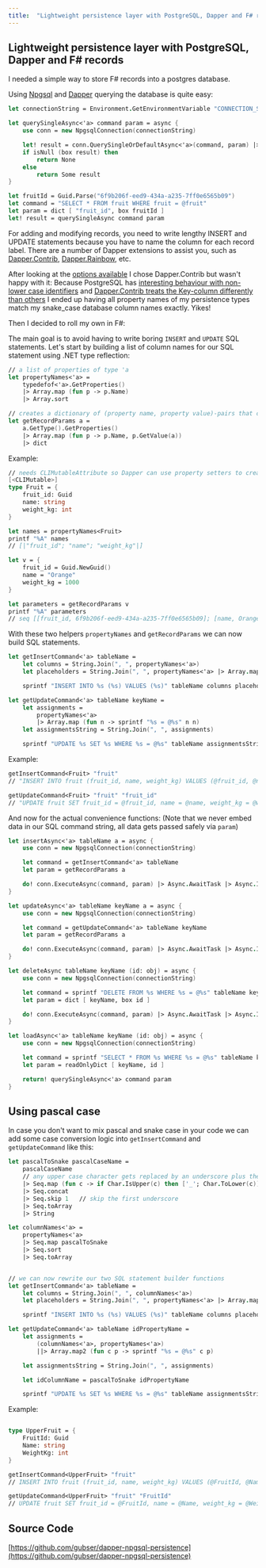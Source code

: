 ```yaml
---
title:  "Lightweight persistence layer with PostgreSQL, Dapper and F# records"
---
```

## Lightweight persistence layer with PostgreSQL, Dapper and F# records

I needed a simple way to store F# records into a postgres database.

Using [Npgsql](http://www.npgsql.org/) and [Dapper](https://github.com/StackExchange/Dapper)
querying the database is quite easy:
```fsharp
let connectionString = Environment.GetEnvironmentVariable "CONNECTION_STRING"

let querySingleAsync<'a> command param = async {
    use conn = new NpgsqlConnection(connectionString)

    let! result = conn.QuerySingleOrDefaultAsync<'a>(command, param) |> Async.AwaitTask
    if isNull (box result) then
        return None
    else
        return Some result
}
```

```fsharp
let fruitId = Guid.Parse("6f9b206f-eed9-434a-a235-7ff0e6565b09")
let command = "SELECT * FROM fruit WHERE fruit = @fruit"
let param = dict [ "fruit_id", box fruitId ]
let! result = querySingleAsync command param
```

For adding and modifying records, you need to write lengthy INSERT and UPDATE statements because you have to name the column for each record label.
There are a number of Dapper extensions to assist you, such as [Dapper.Contrib](https://github.com/StackExchange/Dapper/tree/master/Dapper.Contrib), [Dapper.Rainbow](https://github.com/StackExchange/Dapper), etc.

After looking at the [options available](https://dapper-tutorial.net/third-party-library)
I chose Dapper.Contrib but wasn't happy with it: Because PostgreSQL has [interesting behaviour with non-lower case identifiers](https://stackoverflow.com/questions/2878248/postgresql-naming-conventions) and [Dapper.Contrib treats the Key-column differently than others](https://github.com/StackExchange/Dapper/issues/1008) I ended up having all property names of my persistence types match my snake_case database column names exactly. Yikes!

Then I decided to roll my own in F#:

The main goal is to avoid having to write boring `INSERT` and `UPDATE` SQL statements.
Let's start by building a list of column names for our SQL statement using .NET type reflection:
```fsharp
// a list of properties of type 'a
let propertyNames<'a> =
    typedefof<'a>.GetProperties()
    |> Array.map (fun p -> p.Name)
    |> Array.sort

// creates a dictionary of (property name, property value)-pairs that can be passed to Dapper
let getRecordParams a =
    a.GetType().GetProperties() 
    |> Array.map (fun p -> p.Name, p.GetValue(a)) 
    |> dict
```

Example:
```fsharp
// needs CLIMutableAttribute so Dapper can use property setters to create the object
[<CLIMutable>]
type Fruit = {
    fruit_id: Guid
    name: string
    weight_kg: int
}

let names = propertyNames<Fruit>
printf "%A" names
// [|"fruit_id"; "name"; "weight_kg"|]

let v = {
    fruit_id = Guid.NewGuid()
    name = "Orange"
    weight_kg = 1000
}

let parameters = getRecordParams v
printf "%A" parameters
// seq [[fruit_id, 6f9b206f-eed9-434a-a235-7ff0e6565b09]; [name, Orange]; [weight_kg, 1000]]
```

With these two helpers `propertyNames` and `getRecordParams` we can now build SQL statements.
```fsharp
let getInsertCommand<'a> tableName = 
    let columns = String.Join(", ", propertyNames<'a>)
    let placeholders = String.Join(", ", propertyNames<'a> |> Array.map (fun c -> "@" + c))

    sprintf "INSERT INTO %s (%s) VALUES (%s)" tableName columns placeholders

let getUpdateCommand<'a> tableName keyName =
    let assignments =
        propertyNames<'a>
        |> Array.map (fun n -> sprintf "%s = @%s" n n)
    let assignmentsString = String.Join(", ", assignments)

    sprintf "UPDATE %s SET %s WHERE %s = @%s" tableName assignmentsString keyName keyName
```

Example:
```fsharp
getInsertCommand<Fruit> "fruit"
// "INSERT INTO fruit (fruit_id, name, weight_kg) VALUES (@fruit_id, @name, @weight_kg)"

getUpdateCommand<Fruit> "fruit" "fruit_id"
// "UPDATE fruit SET fruit_id = @fruit_id, name = @name, weight_kg = @weight_kg WHERE fruit_id = @fruit_id"
```

And now for the actual convenience functions:
(Note that we never embed data in our SQL command string, all data gets passed safely via `param`)
```fsharp
let insertAsync<'a> tableName a = async {
    use conn = new NpgsqlConnection(connectionString)

    let command = getInsertCommand<'a> tableName
    let param = getRecordParams a

    do! conn.ExecuteAsync(command, param) |> Async.AwaitTask |> Async.Ignore
}

let updateAsync<'a> tableName keyName a = async {
    use conn = new NpgsqlConnection(connectionString)

    let command = getUpdateCommand<'a> tableName keyName
    let param = getRecordParams a

    do! conn.ExecuteAsync(command, param) |> Async.AwaitTask |> Async.Ignore
}

let deleteAsync tableName keyName (id: obj) = async {
    use conn = new NpgsqlConnection(connectionString)

    let command = sprintf "DELETE FROM %s WHERE %s = @%s" tableName keyName keyName
    let param = dict [ keyName, box id ]

    do! conn.ExecuteAsync(command, param) |> Async.AwaitTask |> Async.Ignore
}

let loadAsync<'a> tableName keyName (id: obj) = async {
    use conn = new NpgsqlConnection(connectionString)

    let command = sprintf "SELECT * FROM %s WHERE %s = @%s" tableName keyName keyName
    let param = readOnlyDict [ keyName, id ]

    return! querySingleAsync<'a> command param
}
```

## Using pascal case
In case you don't want to mix pascal and snake case in your code we can add some case conversion logic into `getInsertCommand` and `getUpdateCommand` like this:

```fsharp
let pascalToSnake pascalCaseName =
    pascalCaseName
    // any upper case character gets replaced by an underscore plus the lower case character
    |> Seq.map (fun c -> if Char.IsUpper(c) then ['_'; Char.ToLower(c)] else [c])
    |> Seq.concat
    |> Seq.skip 1   // skip the first underscore
    |> Seq.toArray
    |> String

let columnNames<'a> = 
    propertyNames<'a>
    |> Seq.map pascalToSnake
    |> Seq.sort
    |> Seq.toArray


// we can now rewrite our two SQL statement builder functions
let getInsertCommand<'a> tableName = 
    let columns = String.Join(", ", columnNames<'a>)
    let placeholders = String.Join(", ", propertyNames<'a> |> Array.map (fun c -> "@" + c))

    sprintf "INSERT INTO %s (%s) VALUES (%s)" tableName columns placeholders

let getUpdateCommand<'a> tableName idPropertyName =
    let assignments =
        (columnNames<'a>, propertyNames<'a>)
        ||> Array.map2 (fun c p -> sprintf "%s = @%s" c p)

    let assignmentsString = String.Join(", ", assignments)

    let idColumnName = pascalToSnake idPropertyName

    sprintf "UPDATE %s SET %s WHERE %s = @%s" tableName assignmentsString idColumnName idPropertyName
```

Example:
```fsharp

type UpperFruit = {
    FruitId: Guid
    Name: string
    WeightKg: int
}

getInsertCommand<UpperFruit> "fruit"
// INSERT INTO fruit (fruit_id, name, weight_kg) VALUES (@FruitId, @Name, @WeightKg)

getUpdateCommand<UpperFruit> "fruit" "FruitId"
// UPDATE fruit SET fruit_id = @FruitId, name = @Name, weight_kg = @WeightKg WHERE fruit_id = @FruitId
```

## Source Code
[https://github.com/gubser/dapper-npgsql-persistence](https://github.com/gubser/dapper-npgsql-persistence)
